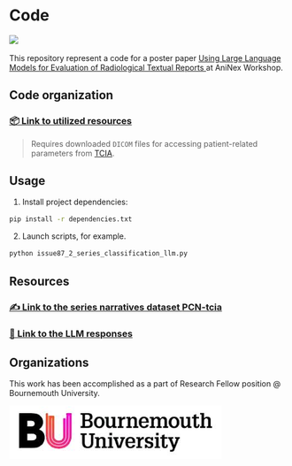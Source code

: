 # Code
![](https://img.shields.io/badge/Python-3.10-brightgreen.svg)

This repository represent a code for a poster paper 
[Using Large Language Models for Evaluation of Radiological Textual Reports
](https://casa2025.sciencesconf.org) at AniNex Workshop.

## Code organization

### [📦 Link to utilized resources](./utils_content.py)
> Requires downloaded `DICOM` files for accessing patient-related parameters from [TCIA](https://www.cancerimagingarchive.net/).

## Usage

1. Install project dependencies:
```bash
pip install -r dependencies.txt
```
2. Launch scripts, for example.
```bash
python issue87_2_series_classification_llm.py
```

## Resources

### [✍️ Link to the series narratives dataset **PCN-tcia**](./datasets/tcia_series_narratives/collection.csv)

### [🤖 Link to the LLM responses](./data/collection-gpt-4-turbo-2024-04-09_medical-v2.1.csv)


## Organizations

This work has been accomplished as a part of Research Fellow position @ Bournemouth University.
<p><img src="org.png"/></p>
